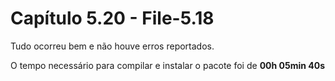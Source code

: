 # Capítulo 5.20 - File-5.18

Tudo ocorreu bem e não houve erros reportados.

O tempo necessário para compilar e instalar o pacote foi de **00h 05min 40s**

